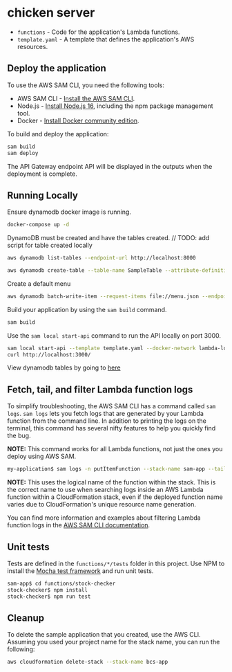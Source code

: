 # chicken server

- `functions` - Code for the application's Lambda functions.
- `template.yaml` - A template that defines the application's AWS resources.

## Deploy the application

To use the AWS SAM CLI, you need the following tools:

- AWS SAM CLI - [Install the AWS SAM CLI](https://docs.aws.amazon.com/serverless-application-model/latest/developerguide/serverless-sam-cli-install.html).
- Node.js - [Install Node.js 16](https://nodejs.org/en/), including the npm package management tool.
- Docker - [Install Docker community edition](https://hub.docker.com/search/?type=edition&offering=community).

To build and deploy the application:

```bash
sam build
sam deploy
```

The API Gateway endpoint API will be displayed in the outputs when the deployment is complete.

## Running Locally

Ensure dynamodb docker image is running.

```bash
docker-compose up -d
```

DynamoDB must be created and have the tables created.
// TODO: add script for table created locally

```bash
aws dynamodb list-tables --endpoint-url http://localhost:8000
```

```bash
aws dynamodb create-table --table-name SampleTable --attribute-definitions 'AttributeName=partitionKey,AttributeType=S' 'AttributeName=sortKey,AttributeType=S' --key-schema 'AttributeName=partitionKey,KeyType=HASH' 'AttributeName=sortKey,KeyType=RANGE' --billing-mode PAY_PER_REQUEST --endpoint-url http://localhost:8000
```

Create a default menu

```bash
aws dynamodb batch-write-item --request-items file://menu.json --endpoint-url http://localhost:8000
```

Build your application by using the `sam build` command.

```bash
sam build
```

Use the `sam local start-api` command to run the API locally on port 3000.

```bash
sam local start-api --template template.yaml --docker-network lambda-local --skip-pull-image -n env.json
curl http://localhost:3000/
```

View dynamodb tables by going to [here](http://localhost:8001/)

## Fetch, tail, and filter Lambda function logs

To simplify troubleshooting, the AWS SAM CLI has a command called `sam logs`. `sam logs` lets you fetch logs that are generated by your Lambda function from the command line. In addition to printing the logs on the terminal, this command has several nifty features to help you quickly find the bug.

**NOTE:** This command works for all Lambda functions, not just the ones you deploy using AWS SAM.

```bash
my-application$ sam logs -n putItemFunction --stack-name sam-app --tail
```

**NOTE:** This uses the logical name of the function within the stack. This is the correct name to use when searching logs inside an AWS Lambda function within a CloudFormation stack, even if the deployed function name varies due to CloudFormation's unique resource name generation.

You can find more information and examples about filtering Lambda function logs in the [AWS SAM CLI documentation](https://docs.aws.amazon.com/serverless-application-model/latest/developerguide/serverless-sam-cli-logging.html).

## Unit tests

Tests are defined in the `functions/*/tests` folder in this project. Use NPM to install the [Mocha test framework](https://mochajs.org/) and run unit tests.

```bash
sam-app$ cd functions/stock-checker
stock-checker$ npm install
stock-checker$ npm run test
```

## Cleanup

To delete the sample application that you created, use the AWS CLI. Assuming you used your project name for the stack name, you can run the following:

```bash
aws cloudformation delete-stack --stack-name bcs-app
```

